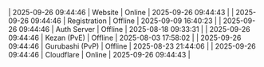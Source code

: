 | 2025-09-26 09:44:46 | Website | Online | 2025-09-26 09:44:43 |
| 2025-09-26 09:44:46 | Registration | Offline | 2025-09-09 16:40:23 |
| 2025-09-26 09:44:46 | Auth Server | Offline | 2025-08-18 09:33:31 |
| 2025-09-26 09:44:46 | Kezan (PvE) | Offline | 2025-08-03 17:58:02 |
| 2025-09-26 09:44:46 | Gurubashi (PvP) | Offline | 2025-08-23 21:44:06 |
| 2025-09-26 09:44:46 | Cloudflare | Online | 2025-09-26 09:44:43 |
